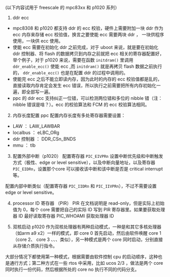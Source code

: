 
(以下内容试用于 freescale 的 mpc83xx 和 p1020 系列）

1. ddr ecc
  - mpc8308 和 p1020 都支持 ddr 的 ecc 校验，硬件上需要附加一块 ddr 作为 ecc 内存来存储 ecc 校验值，换言之要使能 ecc 需要两块 ddr ， 一块供程序使用，一块供 ecc 使用。
  - 使能 ecc 需要在初始化 ddr 之前完成，对于 uboot 来说，就是要在初始化 ddr 控制器、将 flash 的数据拷贝到内存之前就把 ecc 相关的寄存器配置好，举个例子，对于 p1020 来说，需要在函数 `initdram()` 里调用 `ddr_enable_ecc()` 使能 ecc ,而 `initdram()` 就是再拷贝 flash 数据之前执行的， `ddr_enable_ecc()` 也是在配置 ddr 的过程中调用的。
  - 使能完 ecc 之后不能立即读内存，因为此时的内存的 ecc 校验值都是乱的，直接读取内存肯定会发生 ecc 错误，所以执行之前需要把所有内存初始化一遍，即全部写一遍。
  - ppc 的 ddr ecc 支持纠正一位错，可以检测两位错和多位的 nibble 错（注：nibble 错误是啥？）。ecc 的校验算法和 FCM 的 ecc 校验算法相同。

2. 内存长度配置
  ppc 配置内存长度有多处寄存器需要设置：
  - LAW ： LAW_LAWBAR
  - localbus ： eLBC_ORg
  - ddr 控制器 ： DDR_CSn_BNDS
  - mmu ： tlb

3. 配置外部中断（p1020）
  配置寄存器 `PIC_EIVPRn` 设置中断优先级和中断触发方式（极性、edge or level sensitive），以及中断向量地址，以及寄存器 `PIC_EIDRn`，设置那个core 可以接收该中断和该中断是否是 critical interrupt 等。

  配置内部中断类似（配置寄存器 `PIC_IIDRn` 和 `PIC_IIVPRn`），不过不需要设置 edge or level sensitive。

4. processor ID 寄存器 （PIR）
  PIR 在文档说明是 read-only，但是实际上初始值为 0，每个 core 需要把自己的实际 ID 写到 PIR 寄存器里。如果要获取处理器 ID 最好读取寄存器 PIC_WHOAMI 获取处理器 ID

5. 双核启动
  p1020 作为双核处理器有两种启动模式，一种是和其它多核处理器（如arm a9 x2）一样的模式，即 core 0 首先启动，然后由软件唤醒 core 1 （core 2、 core 3 、、、类似），另一种模式是两个 core 同时启动，分别直接从存储介质执行指令。

  大部分情况下都使用第一种模式，根据需要由软件控制 cpu 的启动顺序，这种也是通行方式；第二种方式在一些 rtos 中采用，比如 ucos 2/3 ，做法是两个 core 同时执行一份代码，然后根据所处的 core no 执行不同的代码分支。



